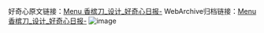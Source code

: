 好奇心原文链接：[Menu 香槟刀_设计_好奇心日报-](https://www.qdaily.com/articles/4895.html)
WebArchive归档链接：[Menu 香槟刀_设计_好奇心日报-](http://web.archive.org/web/20190623163311/https://www.qdaily.com/articles/4895.html)
![image](http://ww3.sinaimg.cn/large/007d5XDply1g3wcdgl9duj30u02kodph)